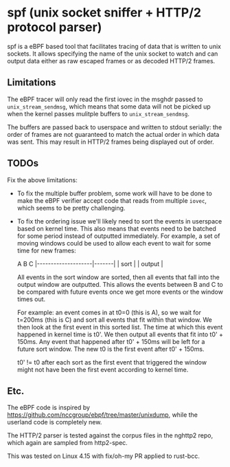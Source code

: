 # spf (unix socket sniffer + HTTP/2 protocol parser)

spf is a eBPF based tool that facilitates tracing of data that is written to unix sockets.
It allows specifying the name of the unix socket to watch and can output data either as
raw escaped frames or as decoded HTTP/2 frames.

## Limitations
The eBPF tracer will only read the first iovec in the msghdr passed to `unix_stream_sendmsg`,
which means that some data will not be picked up when the kernel passes mulitple buffers to `unix_stream_sendmsg`.

The buffers are passed back to userspace and written to stdout serially: the order of frames are not guaranteed to match
the actual order in which data was sent. This may result in HTTP/2 frames being displayed out of order.

## TODOs
Fix the above limitations:
* To fix the multiple buffer problem, some work will have to be done to make the eBPF verifier accept code that reads
  from multiple `iovec`, which seems to be pretty challenging.
* To fix the ordering issue we'll likely need to sort the events in userspace based on kernel time. This also means that events
  need to be batched for some period instead of outputted immediately. For example, a set of moving windows could be used to allow
  each event to wait for some time for new frames:

  A                    B       C
  |--------------------|-------|
  |            sort            |
  |        output      |

  All events in the sort window are sorted, then all events that fall into the output window are outputted. This allows the events
  between B and C to be compared with future events once we get more events or the window times out.

  For example: an event comes in at t0=0 (this is A), so we wait for t=200ms (this is C) and sort all events that fit within that window.
  We then look at the first event in this sorted list. The time at which this event happened in kernel time is t0'. We then output all events
  that fit into t0' + 150ms. Any event that happened after t0' + 150ms will be left for a future sort window. The new t0 is the first event after
  t0' + 150ms.

  t0' != t0 after each sort as the first event that triggered the window might not have been the first event according to kernel time.

## Etc.
The eBPF code is inspired by https://github.com/nccgroup/ebpf/tree/master/unixdump, while the userland code is completely new.

The HTTP/2 parser is tested against the corpus files in the nghttp2 repo, which again are sampled from http2-spec.

This was tested on Linux 4.15 with fix/oh-my PR applied to rust-bcc.
